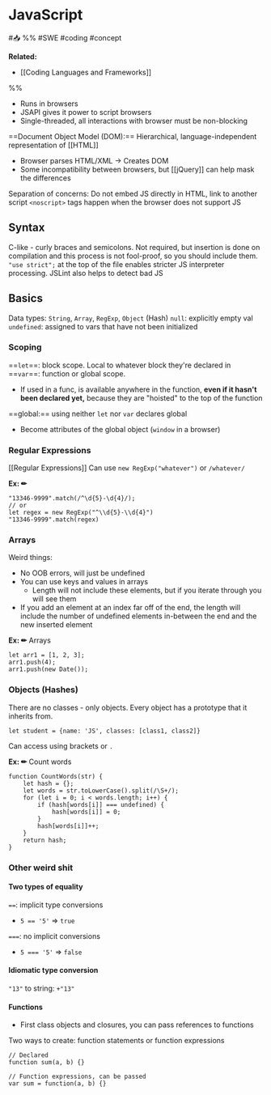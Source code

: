 # JavaScript
#📥 
%%
#SWE 
#coding
#concept

**Related:**
-  [[Coding Languages and Frameworks]]

%%

- Runs in browsers
- JSAPI gives it power to script browsers 
- Single-threaded, all interactions with browser must be non-blocking

==Document Object Model (DOM):== Hierarchical, language-independent representation of [[HTML]]
- Browser parses HTML/XML -> Creates DOM
- Some incompatibility between browsers, but [[jQuery]] can help mask the differences

Separation of concerns: Do not embed JS directly in HTML, link to another script 
`<noscript>` tags happen when the browser does not support JS


## Syntax
C-like - curly braces and semicolons. Not required, but insertion is done on compilation and this process is not fool-proof, so you should include them. 
`"use strict";` at the top of the file enables stricter JS interpreter processing.
JSLint also helps to detect bad JS

## Basics 
Data types: `String`, `Array`, `RegExp`, `Object` (Hash)
`null`: explicitly empty val
`undefined`: assigned to vars that have not been initialized

### Scoping
==`let`==: block scope. Local to whatever block they're declared in
==`var`==: function or global scope. 
- If used in a func, is available anywhere in the function, **even if it hasn't been declared yet,** because they are "hoisted" to the top of the function

==global:== using neither `let` nor `var` declares global
- Become attributes of the global object (`window` in a browser)

### Regular Expressions
[[Regular Expressions]]
Can use `new RegExp("whatever")` or `/whatever/`

**Ex: ✏**  
```Js
"13346-9999".match(/^\d{5}-\d{4}/);
// or
let regex = new RegExp("^\\d{5}-\\d{4}")
"13346-9999".match(regex)

```

### Arrays
Weird things:
- No OOB errors, will just be undefined
- You can use keys and values in arrays
	- Length will not include these elements, but if you iterate through you will see them
- If you add an element at an index far off of the end, the length will include the number of undefined elements in-between the end and the new inserted element 

**Ex: ✏**  Arrays
```JS
let arr1 = [1, 2, 3];
arr1.push(4);
arr1.push(new Date());
```

### Objects (Hashes)
There are no classes - only objects. Every object has a prototype that it inherits from. 

```JS
let student = {name: 'JS', classes: [class1, class2]}
```

Can access using brackets or `.`

**Ex: ✏**  Count words
```JS
function CountWords(str) {
	let hash = {};
	let words = str.toLowerCase().split(/\S+/);
	for (let i = 0; i < words.length; i++) {
		if (hash[words[i]] === undefined) {
			hash[words[i]] = 0;
		}
		hash[words[i]]++;
	}
	return hash;
}
```

### Other weird shit
#### Two types of equality

`==`: implicit type conversions
-  `5 == '5'` => `true`

`===`: no implicit conversions
- `5 === '5'` => `false`

#### Idiomatic type conversion
`"13"` to string: `+"13"`

#### Functions
- First class objects and closures, you can pass references to functions

Two ways to create: function statements or function expressions

```JS
// Declared
function sum(a, b) {}

// Function expressions, can be passed
var sum = function(a, b) {}
```
